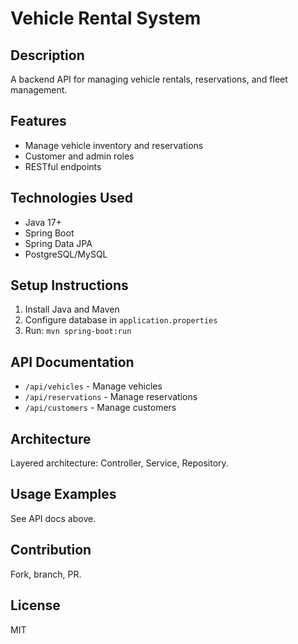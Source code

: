 # Vehicle Rental System

## Description
A backend API for managing vehicle rentals, reservations, and fleet management.

## Features
- Manage vehicle inventory and reservations
- Customer and admin roles
- RESTful endpoints

## Technologies Used
- Java 17+
- Spring Boot
- Spring Data JPA
- PostgreSQL/MySQL

## Setup Instructions
1. Install Java and Maven
2. Configure database in `application.properties`
3. Run: `mvn spring-boot:run`

## API Documentation
- `/api/vehicles` - Manage vehicles
- `/api/reservations` - Manage reservations
- `/api/customers` - Manage customers

## Architecture
Layered architecture: Controller, Service, Repository.

## Usage Examples
See API docs above.

## Contribution
Fork, branch, PR.

## License
MIT
